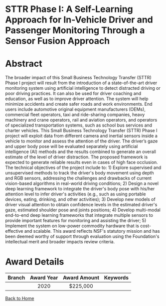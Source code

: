 
STTR Phase I: A Self-Learning Approach for In-Vehicle Driver and Passenger Monitoring Through a Sensor Fusion Approach
======================================================================================================================

# Abstract


The broader impact of this Small Business Technology Transfer (STTR) Phase I project will result from the introduction of a state-of-the-art driver monitoring system using artificial intelligence to detect distracted driving or poor driving practices. It can also be used for driver coaching and education, as well as to improve driver attention. The system will help minimize accidents and create safer roads and work environments. End users include automotive original equipment manufacturers (OEMs), commercial fleet operators, taxi and ride-sharing companies, heavy machinery and crane operators, rail and aviation operators, and operators of specialized transportation systems, such as school bus services and charter vehicles. This Small Business Technology Transfer (STTR) Phase I project will exploit data from different camera and inertial sensors inside a vehicle to monitor and assess the attention of the driver. The driver’s gaze and upper body pose will be evaluated separately using artificial intelligence (AI) methods and the results combined to generate an overall estimate of the level of driver distraction. The proposed framework is expected to generate reliable results even in cases of high face occlusion. The technical objectives of the project include to: 1) Explore supervised and unsupervised methods to track the driver's body movement using depth and RGB sensors, addressing the challenges and drawbacks of current vision-based algorithms in real-world driving conditions; 2) Design a novel deep learning framework to integrate the driver's body pose with his/her attention level to infer driver's activities (e.g., such as using portable devices, eating, drinking, and other activities); 3) Develop new models of driver visual attention to obtain confidence levels in the estimated driver's gaze, estimated shoulder pose and joints positions; 4) Develop multi-modal end-to-end deep learning frameworks that integrate multiple sensors to provide important features for monitoring and assisting the driver; 5) Implement the system on low-power commodity hardware that is cost-effective and scalable. This award reflects NSF's statutory mission and has been deemed worthy of support through evaluation using the Foundation's intellectual merit and broader impacts review criteria.  

# Award Details

|Branch|Award Year|Award Amount|Keywords|
| :---: | :---: | :---: | :---: |
||2020|$225,000||
  
  


[Back to Home](https://github.com/chrischow/dod_sbir_awards#569)